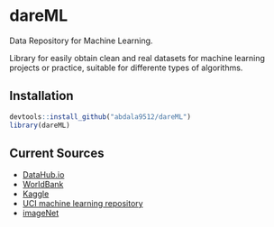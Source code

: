 # dareML
Data Repository for Machine Learning.

Library for easily obtain clean and real datasets for machine learning projects or practice, suitable for differente types of algorithms.

## Installation

```r
devtools::install_github("abdala9512/dareML")
library(dareML)
```

## Current Sources

* [DataHub.io](https://datahub.io/)
* [WorldBank](https://databank.worldbank.org/home.aspx)
* [Kaggle](https://www.kaggle.com/)
* [UCI machine learning repository](https://archive.ics.uci.edu/ml/index.php)
* [imageNet](http://www.image-net.org/)
